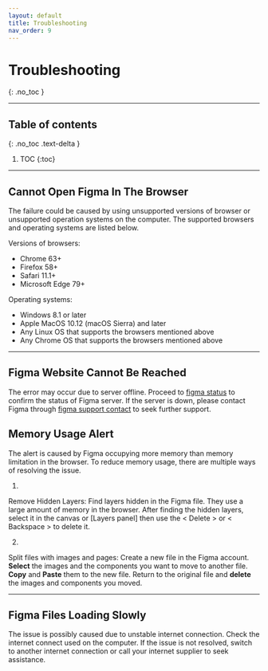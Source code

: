 ```yaml
---
layout: default
title: Troubleshooting
nav_order: 9
---
```


# Troubleshooting
{: .no_toc }

---

## Table of contents
{: .no_toc .text-delta }

1. TOC
{:toc}

---

## Cannot Open Figma In The Browser

The failure could be caused by using unsupported versions of browser or unsupported operation systems on the computer. The supported browsers and operating systems are listed below.

Versions of browsers:

- Chrome 63+
- Firefox 58+
- Safari 11.1+
- Microsoft Edge 79+

Operating systems:

- Windows 8.1 or later
- Apple MacOS 10.12 (macOS Sierra) and later
- Any Linux OS that supports the browsers mentioned above
- Any Chrome OS that supports the browsers mentioned above

---

## Figma Website Cannot Be Reached

The error may occur due to server offline. Proceed to [figma status]([https://status.figma.com/](https://status.figma.com/)) to confirm the status of Figma server. If the server is down, please contact Figma through [figma support contact]([https://www.figma.com/contact/](https://www.figma.com/contact/)) to seek further support.

## Memory Usage Alert

The alert is caused by Figma occupying more memory than memory limitation in the browser. To reduce memory usage, there are multiple ways of resolving the issue.

1.
Remove Hidden Layers:
Find layers hidden in the Figma file. They use a large amount of memory in the browser. After finding the hidden layers, select it in the canvas or [Layers panel] then use the < Delete > or < Backspace > to delete it.

2.
Split files with images and pages:
Create a new file in the Figma account. **Select** the images and the components you want to move to another file. **Copy** and **Paste** them to the new file. Return to the original file and **delete** the images and components you moved.

---

## Figma Files Loading Slowly

The issue is possibly caused due to unstable internet connection. Check the internet connect used on the computer. If the issue is not resolved, switch to another internet connection or call your internet supplier to seek assistance.
